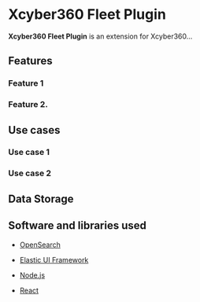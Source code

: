 # Xcyber360 Fleet Plugin

**Xcyber360 Fleet Plugin** is an extension for Xcyber360...

## Features

### Feature 1

### Feature 2.

## Use cases

### Use case 1

### Use case 2

## Data Storage

## Software and libraries used

- [OpenSearch](https://opensearch.org/)

- [Elastic UI Framework](https://eui.elastic.co/)

- [Node.js](https://nodejs.org)

- [React](https://reactjs.org)
